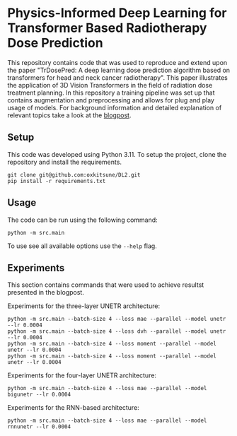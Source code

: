# Physics-Informed Deep Learning for Transformer Based Radiotherapy Dose Prediction

This repository contains code that was used to reproduce and extend upon the paper "TrDosePred: A deep learning dose prediction algorithm based on transformers for head and neck cancer radiotherapy". This paper illustrates the application of 3D Vision Transformers in the field of radiation dose treatment planning. In this repository a training pipeline was set up that contains augmentation and preprocessing and allows for plug and play usage of models. For background information and detailed explanation of relevant topics take a look at the [blogpost](blogpost.md).

## Setup

This code was developed using Python 3.11. To setup the project, clone the repository and install the requirements.

```
git clone git@github.com:oxkitsune/DL2.git
pip install -r requirements.txt
```

## Usage

The code can be run using the following command:

```
python -m src.main
```

To use see all available options use the `--help` flag.

## Experiments

This section contains commands that were used to achieve resultst presented in the blogpost.

Experiments for the three-layer UNETR architecture:

```
python -m src.main --batch-size 4 --loss mae --parallel --model unetr --lr 0.0004
python -m src.main --batch-size 4 --loss dvh --parallel --model unetr --lr 0.0004
python -m src.main --batch-size 4 --loss moment --parallel --model unetr --lr 0.0004
python -m src.main --batch-size 4 --loss moment --parallel --model unetr --lr 0.0004
```

Experiments for the four-layer UNETR architecture:

```
python -m src.main --batch-size 4 --loss mae --parallel --model bigunetr --lr 0.0004
```

Experiments for the RNN-based architecture:

```
python -m src.main --batch-size 4 --loss mae --parallel --model rnnunetr --lr 0.0004
```
